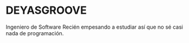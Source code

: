 # DEYASGROOVE
Ingeniero de Software
Recién empesando a estudiar así que no sé casi nada de programación.
